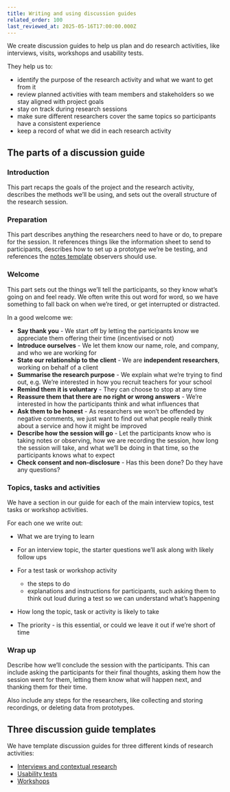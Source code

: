 ```yaml
---
title: Writing and using discussion guides
related_order: 100
last_reviewed_at: 2025-05-16T17:00:00.000Z
---
```

We create discussion guides to help us plan and do research activities, like
interviews, visits, workshops and usability tests.

They help us to:

* identify the purpose of the research activity and what we want to get from it
* review planned activities with team members and stakeholders so we stay
  aligned with project goals
* stay on track during research sessions
* make sure different researchers cover the same topics so participants have a
  consistent experience
* keep a record of what we did in each research activity

## The parts of a discussion guide

### Introduction

This part recaps the goals of the project and the research activity, describes the methods
we’ll be using, and sets out the overall structure of the research session.

### Preparation

This part describes anything the researchers need to have or do, to prepare for the
session. It references things like the information sheet to send to participants,
describes how to set up a prototype we’re be testing, and references the
[notes template](https://drive.google.com/drive/folders/1MAUax08jwwqNd1BWfH-gixSbltY2qE-m)
observers should use.

### Welcome

This part sets out the things we’ll tell the participants, so they know what’s
going on and feel ready. We often write this
out word for word, so we have something to fall back on when we’re tired, or
get interrupted or distracted.

In a good welcome we:

* **Say thank you** - We start off by letting the participants know we appreciate
  them offering their time (incentivised or not)
* **Introduce ourselves** - We let them know our name, role, and company, and who we
  are working for
* **State our relationship to the client** - We are **independent
  researchers**, working on behalf of a client
* **Summarise the research purpose** - We explain what we’re trying to find out,
  e.g. We’re interested in how you recruit teachers for your school
* **Remind them it is voluntary** - They can choose to stop at any time
* **Reassure them that there are no right or wrong answers** - We’re interested
  in how the participants think and what influences that
* **Ask them to be honest** - As researchers we won’t be offended by negative
  comments, we just want to find out what people really think about a service
  and how it might be improved
* **Describe how the session will go** - Let the participants know who is taking
  notes or observing, how we are recording the session, how long the session
  will take, and what we’ll be doing in that time, so the participants knows
  what to expect
* **Check consent and non-disclosure** - Has this been done? Do they have any
  questions?

### Topics, tasks and activities

We have a section in our guide for each of the main interview topics, test tasks
or workshop activities.

For each one we write out:

* What we are trying to learn
* For an interview topic, the starter questions we’ll ask along with likely
  follow ups
* For a test task or workshop activity

  * the steps to do
  * explanations and instructions for participants, such asking them to think
    out loud during a test so we can understand what’s happening
* How long the topic, task or activity is likely to take
* The priority - is this essential, or could we leave it out if we’re short of
  time

### Wrap up

Describe how we’ll conclude the session with the participants.
This can include asking the participants for their final thoughts, asking them
how the session went for them, letting them know what will happen next, and
thanking them for their time.

Also include any steps for the researchers, like collecting and storing
recordings, or deleting data from prototypes.

## Three discussion guide templates

We have template discussion guides for three different kinds of research
activities:

* [Interviews and contextual research](https://drive.google.com/open?id=1XeBhmQL0jqFFsl2Cw-DOKVpabTRILGl-TjeyUDW90vM)
* [Usability tests](https://drive.google.com/open?id=1hcVkLGJVDB9ZOoMIz93erUpk1RUgXN_ZcZflJxsFpHw)
* [Workshops](https://drive.google.com/open?id=1ZHZwLBnUlDsxrvv1qj_ZpFU9QGsP_dIDLMVcGbEYswY)
